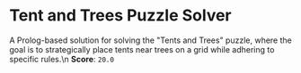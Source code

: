 # Tent and Trees Puzzle Solver

A Prolog-based solution for solving the "Tents and Trees" puzzle, where the goal is to strategically place tents near trees on a grid while adhering to specific rules.\n
**Score**:  `20.0`

